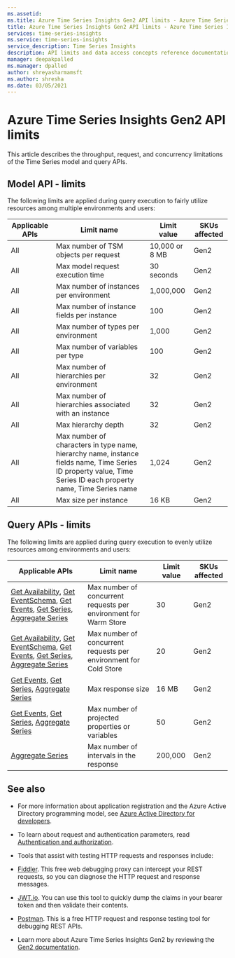 ```yaml
---
ms.assetid:
ms.title: Azure Time Series Insights Gen2 API limits - Azure Time Series Insights Gen2 | Microsoft Docs
title: Azure Time Series Insights Gen2 API limits - Azure Time Series Insights Gen2 | Microsoft Docs
services: time-series-insights
ms.service: time-series-insights
service_description: Time Series Insights
description: API limits and data access concepts reference documentation for Azure Time Series Insights Gen2.
manager: deepakpalled
ms.manager: dpalled
author: shreyasharmamsft
ms.author: shresha
ms.date: 03/05/2021
---
```


# Azure Time Series Insights Gen2 API limits

This article describes the throughput, request, and concurrency limitations of the Time Series model and query APIs.

## Model API - limits

The following limits are applied during query execution to fairly utilize resources among multiple environments and users:

| Applicable APIs | Limit name | Limit value | SKUs affected |
|-|-|-|-|
| All | Max number of TSM objects per request | 10,000 or 8 MB | Gen2 |
| All | Max model request execution time | 30 seconds | Gen2 |
| All | Max number of instances per environment | 1,000,000 | Gen2 |
| All | Max number of instance fields per instance | 100 | Gen2 |
| All | Max number of types per environment | 1,000 | Gen2 |
| All | Max number of variables per type | 100 | Gen2 |
| All | Max number of hierarchies per environment | 32 | Gen2 |
| All | Max number of hierarchies associated with an instance | 32 | Gen2 |
| All | Max hierarchy depth | 32 | Gen2 |
| All | Max number of characters in type name, hierarchy name, instance fields name, Time Series ID property value, Time Series ID each property name, Time Series name | 1,024 | Gen2 |
| All | Max size per instance | 16 KB | Gen2 |

## Query APIs - limits

The following limits are applied during query execution to evenly utilize resources among environments and users:

| Applicable APIs | Limit name | Limit value | SKUs affected |
|-|-|-|-|
| [Get Availability](https://docs.microsoft.com/rest/api/time-series-insights/dataaccessgen2/query/getavailability), [Get EventSchema](https://docs.microsoft.com/rest/api/time-series-insights/dataaccessgen2/query/geteventschema), [Get Events](https://docs.microsoft.com/rest/api/time-series-insights/dataaccessgen2/query/execute#getevents), [Get Series](https://docs.microsoft.com/rest/api/time-series-insights/dataaccessgen2/query/execute#getseries), [Aggregate Series](https://docs.microsoft.com/rest/api/time-series-insights/dataaccessgen2/query/execute#aggregateseries) | Max number of concurrent requests per environment for Warm Store | 30 | Gen2 |
| [Get Availability](https://docs.microsoft.com/rest/api/time-series-insights/dataaccessgen2/query/getavailability), [Get EventSchema](https://docs.microsoft.com/rest/api/time-series-insights/dataaccessgen2/query/geteventschema), [Get Events](https://docs.microsoft.com/rest/api/time-series-insights/dataaccessgen2/query/execute#getevents), [Get Series](https://docs.microsoft.com/rest/api/time-series-insights/dataaccessgen2/query/execute#getseries), [Aggregate Series](https://docs.microsoft.com/rest/api/time-series-insights/dataaccessgen2/query/execute#aggregateseries) | Max number of concurrent requests per environment for Cold Store | 20 | Gen2 |
| [Get Events](https://docs.microsoft.com/rest/api/time-series-insights/dataaccessgen2/query/execute#getevents), [Get Series](https://docs.microsoft.com/rest/api/time-series-insights/dataaccessgen2/query/execute#getseries), [Aggregate Series](https://docs.microsoft.com/rest/api/time-series-insights/dataaccessgen2/query/execute#aggregateseries) | Max response size | 16 MB | Gen2 |
| [Get Events](https://docs.microsoft.com/rest/api/time-series-insights/dataaccessgen2/query/execute#getevents), [Get Series](https://docs.microsoft.com/rest/api/time-series-insights/dataaccessgen2/query/execute#getseries), [Aggregate Series](https://docs.microsoft.com/rest/api/time-series-insights/dataaccessgen2/query/execute#aggregateseries) | Max number of projected properties or variables | 50 | Gen2 |
| [Aggregate Series](https://docs.microsoft.com/rest/api/time-series-insights/dataaccessgen2/query/execute#aggregateseries) | Max number of intervals in the response | 200,000 | Gen2 |

## See also

* For more information about application registration and the Azure Active Directory programming model, see [Azure Active Directory for developers](https://docs.microsoft.com/azure/active-directory/develop/active-directory-developers-guide).

* To learn about request and authentication parameters, read [Authentication and authorization](https://docs.microsoft.com/azure/time-series-insights/time-series-insights-authentication-and-authorization).

* Tools that assist with testing HTTP requests and responses include:

* [Fiddler](https://www.telerik.com/fiddler). This free web debugging proxy can intercept your REST requests, so you can diagnose the HTTP request and response messages.
* [JWT.io](https://jwt.io/). You can use this tool to quickly dump the claims in your bearer token and then validate their contents.
* [Postman](https://www.getpostman.com/). This is a free HTTP request and response testing tool for debugging REST APIs.

* Learn more about Azure Time Series Insights Gen2 by reviewing the [Gen2 documentation](https://docs.microsoft.com/azure/time-series-insights/time-series-insights-update-overview).
